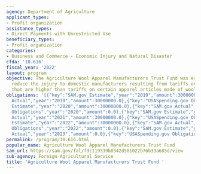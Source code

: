 ```yaml
---
agency: Department of Agriculture
applicant_types:
- Profit organization
assistance_types:
- Direct Payments with Unrestricted Use
beneficiary_types:
- Profit organization
categories:
- Business and Commerce - Economic Injury and Natural Disaster
cfda: '10.616'
fiscal_year: '2022'
layout: program
objective: The Agriculture Wool Apparel Manufacturers Trust Fund was established to
  reduce the injury to domestic manufacturers resulting from tariffs on wool fabric
  that are higher than tariffs on certain apparel articles made of wool fabric.
obligations: '[{"key":"SAM.gov Estimate","year":"2019","amount":30000000.0},{"key":"SAM.gov
  Actual","year":"2019","amount":30000000.0},{"key":"USASpending.gov Obligations","year":"2019","amount":0.0},{"key":"SAM.gov
  Estimate","year":"2020","amount":30000000.0},{"key":"SAM.gov Actual","year":"2020","amount":30000000.0},{"key":"USASpending.gov
  Obligations","year":"2020","amount":0.0},{"key":"SAM.gov Estimate","year":"2021","amount":30000000.0},{"key":"SAM.gov
  Actual","year":"2021","amount":30000000.0},{"key":"USASpending.gov Obligations","year":"2021","amount":0.0},{"key":"SAM.gov
  Estimate","year":"2022","amount":30000000.0},{"key":"SAM.gov Actual","year":"2022","amount":30000000.0},{"key":"USASpending.gov
  Obligations","year":"2022","amount":0.0},{"key":"SAM.gov Estimate","year":"2023","amount":30000000.0},{"key":"SAM.gov
  Actual","year":"2023","amount":0.0},{"key":"USASpending.gov Obligations","year":"2023","amount":0.0}]'
permalink: /program/10.616.html
popular_name: Agriculture Wool Apparel Manufacturers Trust Fund
sam_url: https://sam.gov/fal/fdc119339b8542d581022b76b33a685d/view
sub-agency: Foreign Agricultural Service
title: 'Agriculture Wool Apparel Manufacturers Trust Fund '
---
```

